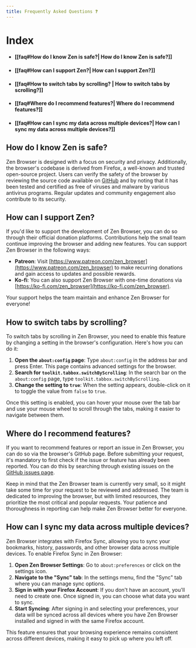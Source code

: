 ```yaml
---
title: Frequently Asked Questions ❓
---
```

# Index
- #### [[faq#**How do I know Zen is safe?**| How do I know Zen is safe?]]
- #### [[faq#**How can I support Zen?**| How can I support Zen?]]
- #### [[faq#**How to switch tabs by scrolling?** | How to switch tabs by scrolling?]]
- #### [[faq#**Where do I recommend features?**| Where do I recommend features?]]
- #### [[faq#**How can I sync my data across multiple devices?**| How can I sync my data across multiple devices?]]

## **How do I know Zen is safe?**

Zen Browser is designed with a focus on security and privacy. Additionally, the browser's codebase is derived from Firefox, a well-known and trusted open-source project. Users can verify the safety of the browser by reviewing the source code available on [GitHub](https://github.com/zen-browser/desktop) and by noting that it has been tested and certified as free of viruses and malware by various antivirus programs. Regular updates and community engagement also contribute to its security.

## **How can I support Zen?**

If you'd like to support the development of Zen Browser, you can do so through their official donation platforms. Contributions help the small team continue improving the browser and adding new features. You can support Zen Browser in the following ways:

- **Patreon**: Visit [https://www.patreon.com/zen_browser](https://www.patreon.com/zen_browser) to make recurring donations and gain access to updates and possible rewards.
- **Ko-fi**: You can also support Zen Browser with one-time donations via [https://ko-fi.com/zen_browser](https://ko-fi.com/zen_browser).

Your support helps the team maintain and enhance Zen Browser for everyone!

## **How to switch tabs by scrolling?**
To switch tabs by scrolling in Zen Browser, you need to enable this feature by changing a setting in the browser's configuration. Here's how you can do it:

1. **Open the `about:config` page**: Type `about:config` in the address bar and press Enter. This page contains advanced settings for the browser.
2. **Search for `toolkit.tabbox.switchByScrolling`**: In the search bar on the `about:config` page, type `toolkit.tabbox.switchByScrolling`.
3. **Change the setting to `true`**: When the setting appears, double-click on it to toggle the value from `false` to `true`.

Once this setting is enabled, you can hover your mouse over the tab bar and use your mouse wheel to scroll through the tabs, making it easier to navigate between them.

## **Where do I recommend features?**

If you want to recommend features or report an issue in Zen Browser, you can do so via the browser's GitHub page. Before submitting your request, it's mandatory to first check if the issue or feature has already been reported. You can do this by searching through existing issues on the [GitHub issues page](https://github.com/zen-browser/desktop/issues).

Keep in mind that the Zen Browser team is currently very small, so it might take some time for your request to be reviewed and addressed. The team is dedicated to improving the browser, but with limited resources, they prioritize the most critical and popular requests. Your patience and thoroughness in reporting can help make Zen Browser better for everyone.

## **How can I sync my data across multiple devices?**

Zen Browser integrates with Firefox Sync, allowing you to sync your bookmarks, history, passwords, and other browser data across multiple devices. To enable Firefox Sync in Zen Browser:

1. **Open Zen Browser Settings**: Go to `about:preferences` or click on the settings icon.
2. **Navigate to the "Sync" tab**: In the settings menu, find the "Sync" tab where you can manage sync options.
3. **Sign in with your Firefox Account**: If you don't have an account, you'll need to create one. Once signed in, you can choose what data you want to sync.
4. **Start Syncing**: After signing in and selecting your preferences, your data will be synced across all devices where you have Zen Browser installed and signed in with the same Firefox account.

This feature ensures that your browsing experience remains consistent across different devices, making it easy to pick up where you left off.
